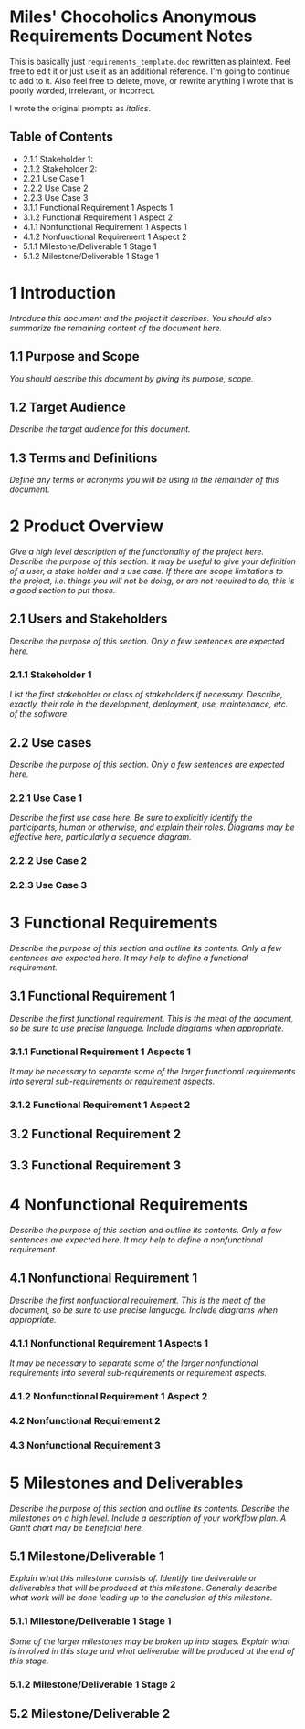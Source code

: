 # Miles' Chocoholics Anonymous Requirements Document Notes

This is basically just ```requirements_template.doc```  rewritten as plaintext. Feel free to edit it or just use it as an additional reference. I'm going to continue to add to it. Also feel free to delete, move, or rewrite anything I wrote that is poorly worded, irrelevant, or incorrect. 

I wrote the original prompts as *italics*.

## Table of Contents

- 2.1.1 Stakeholder 1:
- 2.1.2 Stakeholder 2: 
- 2.2.1 Use Case 1
- 2.2.2 Use Case 2
- 2.2.3 Use Case 3
- 3.1.1 Functional Requirement 1 Aspects 1
- 3.1.2 Functional Requirement 1 Aspect 2
- 4.1.1 Nonfunctional Requirement 1 Aspects 1
- 4.1.2 Nonfunctional Requirement 1 Aspect 2
- 5.1.1 Milestone/Deliverable 1 Stage 1
- 5.1.2 Milestone/Deliverable 1 Stage 1

# 1 Introduction
*Introduce this document and the project it describes. You should also summarize the remaining content of the document here.*

## 1.1 Purpose and Scope
*You should describe this document by giving its purpose, scope.*

## 1.2 Target Audience
*Describe the target audience for this document.*

## 1.3 Terms and Definitions
*Define any terms or acronyms you will be using in the remainder of this document.*

# 2 Product Overview
*Give a high level description of the functionality of the project here. Describe the purpose of this section. It may be useful to give your definition of a user, a stake holder and a use case. If there are scope limitations to the project, i.e. things you will not be doing, or are not required to do, this is a good section to put those.*

## 2.1 Users and Stakeholders
*Describe the purpose of this section.  Only a few sentences are expected here.*

### 2.1.1 Stakeholder 1
*List the first stakeholder or class of stakeholders if necessary. Describe, exactly, their role in the development, deployment, use, maintenance, etc. of the software.*


## 2.2 Use cases
*Describe the purpose of this section. Only a few sentences are expected here.*

### 2.2.1 Use Case 1
*Describe the first use case here. Be sure to explicitly identify the participants, human or otherwise, and explain their roles. Diagrams may be effective here, particularly a sequence diagram.*

### 2.2.2 Use Case 2

### 2.2.3 Use Case 3

# 3 Functional Requirements
*Describe the purpose of this section and outline its contents. Only a few sentences are expected here. It may help to define a functional requirement.*

## 3.1 Functional Requirement 1
*Describe the first functional requirement.  This is the meat of the document, so be sure to use precise language.  Include diagrams when appropriate.*

### 3.1.1 Functional Requirement 1 Aspects 1
*It may be necessary to separate some of the larger functional requirements into several sub-requirements or requirement aspects.*

### 3.1.2 Functional Requirement 1 Aspect 2

## 3.2 Functional Requirement 2

## 3.3 Functional Requirement 3

# 4 Nonfunctional Requirements
*Describe the purpose of this section and outline its contents. Only a few sentences are expected here. It may help to define a nonfunctional requirement.*

## 4.1 Nonfunctional Requirement 1
*Describe the first nonfunctional requirement. This is the meat of the document, so be sure to use precise language. Include diagrams when appropriate.*

### 4.1.1 Nonfunctional Requirement 1 Aspects 1
*It may be necessary to separate some of the larger nonfunctional requirements into several sub-requirements or requirement aspects.*

### 4.1.2 Nonfunctional Requirement 1 Aspect 2

### 4.2 Nonfunctional Requirement 2

### 4.3 Nonfunctional Requirement 3

# 5 Milestones and Deliverables
*Describe the purpose of this section and outline its contents. Describe the milestones on a high level. Include a description of your workflow plan. A Gantt chart may be beneficial here.*

## 5.1 Milestone/Deliverable 1
*Explain what this milestone consists of. Identify the deliverable or deliverables that will be produced at this milestone. Generally describe what work will be done leading up to the conclusion of this milestone.*

### 5.1.1 Milestone/Deliverable 1 Stage 1
*Some of the larger milestones may be broken up into stages. Explain what is involved in this stage and what deliverable will be produced at the end of this stage.*

### 5.1.2 Milestone/Deliverable 1 Stage 2

## 5.2 Milestone/Deliverable 2
